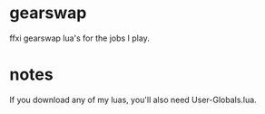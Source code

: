 gearswap
========

ffxi gearswap lua's for the jobs I play.

notes
====

If you download any of my luas, you'll also need User-Globals.lua. 
